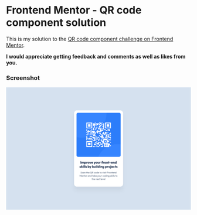 # Frontend Mentor - QR code component solution

This is my solution to the [QR code component challenge on Frontend Mentor](https://www.frontendmentor.io/solutions/qr-code-component-UfuDM6wiiH).

**I would appreciate getting feedback and comments as well as likes from you.**

### Screenshot
![](./assets/screenshots/screenshot.png)
